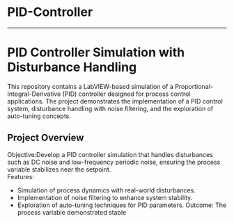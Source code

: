 # PID-Controller

---

# PID Controller Simulation with Disturbance Handling

This repository contains a LabVIEW-based simulation of a Proportional-Integral-Derivative (PID) controller designed for process control applications. The project demonstrates the implementation of a PID control system, disturbance handling with noise filtering, and the exploration of auto-tuning concepts.

## Project Overview

Objective:Develop a PID controller simulation that handles disturbances such as DC noise and low-frequency periodic noise, ensuring the process variable stabilizes near the setpoint.  
Features:
  - Simulation of process dynamics with real-world disturbances.
  - Implementation of noise filtering to enhance system stability.
  - Exploration of auto-tuning techniques for PID parameters.
Outcome: The process variable demonstrated stable
